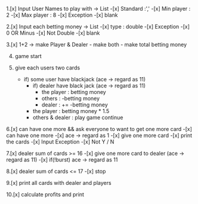 1.[x] Input User Names to play with -> List 
    -[x] Standard :','
    -[x] Min player : 2
    -[x] Max player : 8
    -[x] Exception
        -[x] blank

2.[x] Input each betting money -> List
    -[x] type : double
    -[x] Exception
        -[x] 0 OR Minus
        -[x] Not Double
        -[x] blank
        
3.[x] 1+2 -> make Player & Dealer
    - make both
    - make total betting money

4. game start

5. give each users two cards
    - if) some user have blackjack (ace -> regard as 11)
        - if) dealer have black jack (ace -> regard as 11)
            - the player : betting money
            - others : -betting money
            - dealer : += -betting money
        - the player : betting money * 1.5
        - others & dealer : play game continue

6.[x] can have one more && ask everyone to want to get one more card
    -[x] can have one more
        -[x] ace -> regard as 1
    -[x] give one more card
    -[x] print the cards
    -[x] Input Exception
        -[x] Not Y / N

7.[x] dealer sum of cards >= 16
    -[x] give one more card to dealer (ace -> regard as 11)
    -[x] if(!burst)
        ace -> regard as 11

8.[x] dealer sum of cards <= 17
    -[x] stop        

9.[x] print all cards with dealer and players

10.[x] calculate profits and print
                    